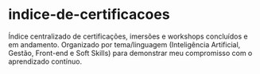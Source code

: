# indice-de-certificacoes
Índice centralizado de certificações, imersões e workshops concluídos e em andamento. Organizado por tema/linguagem (Inteligência Artificial, Gestão, Front-end e Soft Skills) para demonstrar meu compromisso com o aprendizado contínuo.

